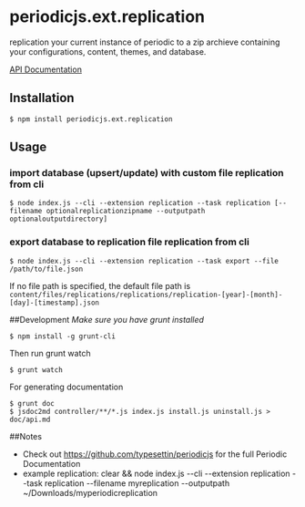 # periodicjs.ext.replication

replication your current instance of periodic to a zip archieve containing your configurations, content, themes, and database.

 [API Documentation](https://github.com/typesettin/periodicjs.ext.replication/blob/master/doc/api.md)

## Installation

```
$ npm install periodicjs.ext.replication
```

## Usage

### import database (upsert/update) with custom file replication from cli

```
$ node index.js --cli --extension replication --task replication [--filename optionalreplicationzipname --outputpath optionaloutputdirectory]
```

### export database to replication file replication from cli

```
$ node index.js --cli --extension replication --task export --file /path/to/file.json
```

If no file path is specified, the default file path is `content/files/replications/replications/replication-[year]-[month]-[day]-[timestamp].json`

##Development
*Make sure you have grunt installed*
```
$ npm install -g grunt-cli
```

Then run grunt watch
```
$ grunt watch
```
For generating documentation
```
$ grunt doc
$ jsdoc2md controller/**/*.js index.js install.js uninstall.js > doc/api.md
```
##Notes
* Check out https://github.com/typesettin/periodicjs for the full Periodic Documentation
* example replication: clear && node index.js --cli --extension replication --task replication --filename myreplication --outputpath ~/Downloads/myperiodicreplication